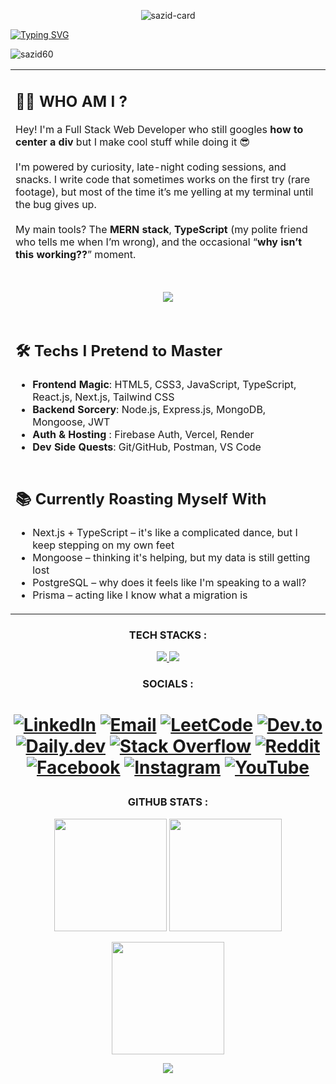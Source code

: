 
<p align="center">
<img 
  src="https://i.ibb.co.com/7tJ6H1XB/sazid-card.jpg" 
  alt="sazid-card" 
/>
<p>
<a align="left" href="https://git.io/typing-svg"><img src="https://readme-typing-svg.herokuapp.com?font=Bebas+Neue&size=45&duration=3000&pause=1000&color=4C8FDA&vCenter=true&width=477&height=70&lines=Hi!+I'm+Shahnawaz+Sazid;I'm+a+Fullstack+Deeloper" alt="Typing SVG" /></a>
</p>


<img src="https://komarev.com/ghpvc/?username=sazid60&label=Profile%20views&color=0e75b6&style=flat" alt="sazid60" />

<table  align="center">
  <tr>
    <td>

<h2>👨‍💻 WHO AM I ?</h2>
Hey! I'm  a Full Stack Web Developer who still googles <strong>how to center a div</strong> but I make cool stuff while doing it 😎 <br> <br> 
I'm powered by curiosity, late-night coding sessions, and snacks. I write code that sometimes works on the first try (rare footage), but most of the time it’s me yelling at my terminal until the bug gives up. <br><br>  
My main tools? The <strong>MERN stack</strong>, <strong>TypeScript</strong> (my polite friend who tells me when I’m wrong), and the occasional “<strong>why isn’t this working??</strong>” moment.
</td>
</tr>
  <tr>
    <td > <h1 align="center">  <img  src="https://i.ibb.co.com/bGw5YP2/67q3cd.webp" width="" height="auto"> </h1> </td>
</tr>


 <tr>
    <td>

<h2 >🛠️ Techs I Pretend to Master</h2>

- <strong>Frontend Magic</strong>: HTML5, CSS3, JavaScript, TypeScript, React.js, Next.js, Tailwind CSS  
- <strong>Backend Sorcery</strong>: Node.js, Express.js, MongoDB, Mongoose, JWT
-   <strong>Auth & Hosting </strong>: Firebase Auth, Vercel, Render
- <strong>Dev Side Quests</strong>: Git/GitHub, Postman, VS Code
</td>
  </tr>

   <tr>
  <td>

<h2 >📚 Currently Roasting Myself With</h2>

- Next.js + TypeScript – it's like a complicated dance, but I keep stepping on my own feet  
-  Mongoose – thinking it's helping, but my data is still getting lost 
- PostgreSQL – why does it feels like I'm speaking to a wall?  
- Prisma – acting like I know what a migration is
</td>  </tr>
</table>



<h3 align="center" >TECH STACKS :</h3>

<p align="center">
<a href="https://skillicons.dev">
  <img src="https://skillicons.dev/icons?i=html,css,tailwind,js,vite,react,nextjs,ts&theme=dark" />
</a>

<a href="https://skillicons.dev">
  <img src="https://skillicons.dev/icons?i=firebase,express,nodejs,mongodb,figma,netlify,vercel,git&theme=dark" />
</a>
</p>


<h3 align="center">SOCIALS :</h3>
 
 <h1  align="center">

[![LinkedIn](https://img.shields.io/badge/LinkedIn-%230077B5.svg?logo=linkedin&logoColor=white)](https://linkedin.com/in/shahnawaz-sazid)
[![Email](https://img.shields.io/badge/Email-D14836?logo=gmail&logoColor=white)](mailto:shahnawazsazid60@gmail.com)
[![LeetCode](https://img.shields.io/badge/LeetCode-FFA116?logo=LeetCode&logoColor=white)](https://leetcode.com/Shahnawaz_Sazid)
[![Dev.to](https://img.shields.io/badge/dev.to-000000?logo=devdotto&logoColor=white)](https://dev.to/sazid60)
[![Daily.dev](https://img.shields.io/badge/Daily.dev-111111?logo=dailydotdev&logoColor=white)](https://app.daily.dev/shahnawazsazid)
[![Stack Overflow](https://img.shields.io/badge/-Stackoverflow-FE7A16?logo=stack-overflow&logoColor=white)](https://stackoverflow.com/users/28568695)
[![Reddit](https://img.shields.io/badge/Reddit-FF4500?logo=reddit&logoColor=white)](https://www.reddit.com/user/Chance-Blood-1812)
[![Facebook](https://img.shields.io/badge/Facebook-%231877F2.svg?logo=Facebook&logoColor=white)](https://facebook.com/shahnawaz.sazid.71)
[![Instagram](https://img.shields.io/badge/Instagram-%23E4405F.svg?logo=Instagram&logoColor=white)](https://instagram.com/shahnawaz.sazid.71)
[![YouTube](https://img.shields.io/badge/YouTube-%23FF0000.svg?logo=YouTube&logoColor=white)](https://youtube.com/@Zephyr123-v6f)

 </h1>
<h3 align="center" >GITHUB STATS :</h3>
<p align="center">
  <img src="https://github-readme-stats.vercel.app/api?username=Sazid60&theme=blue_navy&hide_border=true&include_all_commits=true&count_private=true" height="180" />
  <img src="https://github-readme-stats.vercel.app/api/top-langs/?username=Sazid60&theme=blue_navy&hide_border=true&include_all_commits=true&count_private=true&layout=compact" height="180" />
 
</p>

<p align="center">
<img src="https://nirzak-streak-stats.vercel.app/?user=Sazid60&theme=blue_navy&hide_border=true" height="180" />
</p>


<p align="center">
    <img src="https://github-readme-activity-graph.vercel.app/graph?username=sazid60&theme=github-dark" />
</p>

<!-- <img  src="https://i.ibb.co.com/bGw5YP2/67q3cd.webp" width="auto" height="auto"> -->

<p align="center">&nbsp;</p>

<!-- <a href="https://wakatime.com"><img src="https://wakatime.com/share/@ba184922-72ee-48f9-9141-39abfbc219ad/9a15ac25-ea78-48a2-ba7b-6c9fe9a4dc25.png" /></a> -->

<!-- [![Sazid's GitHub Activity Graph](https://github-readme-activity-graph.vercel.app/graph?username=sazid60&theme=react-dark)](https://github.com/ashutosh00710/github-readme-activity-graph) -->
